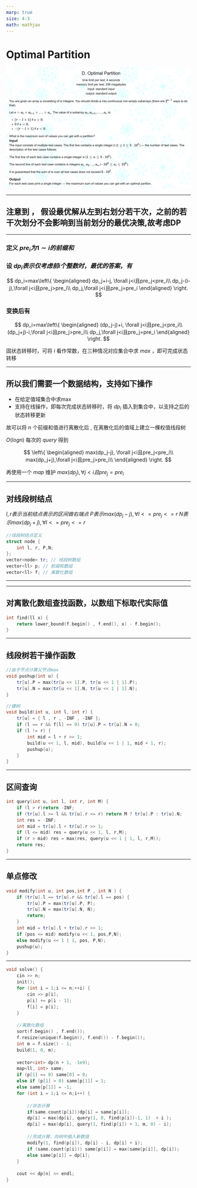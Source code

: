 ```yaml
---
marp: true
size: 4:3
math: mathjax
---
```


# Optimal Partition

![picture 0](/images/51c0552d94a3c2c98eb971169d4e1cbe86a6ea6a8002e7a03771284eaada3a7c.png)  

---

## 注意到 ， 假设最优解从左到右划分若干次，之前的若干次划分不会影响到当前划分的最优决策,故考虑DP

---

### 定义 $pre_i为1\sim i的前缀和$

### 设 $dp_i表示仅考虑前i个整数时，最优的答案，有$

$$
dp_i=max\left\{
\begin{aligned}
dp_j+i-j, \forall j<i且pre_j<pre_i\\
dp_j-(i-j),\forall j<i且pre_j>pre_i\\
dp_j,\forall j<i且pre_j=pre_i
\end{aligned}
\right.
$$

### 变换后有

$$
dp_i=max\left\{
\begin{aligned}
(dp_j-j)+i, \forall j<i且pre_j<pre_i\\
(dp_j+j)-i,\forall j<i且pre_j>pre_i\\
dp_j,\forall j<i且pre_j=pre_i
\end{aligned}
\right.
$$

固状态转移时，可将 $i$ 看作常数，在三种情况对应集合中求 $max$ ，即可完成状态转移

---

## 所以我们需要一个数据结构，支持如下操作

- 在给定值域集合中求max
- 支持在线操作，即每次完成状态转移时，将 $dp_i$ 插入到集合中，以支持之后的状态转移更新

故可以将 $n$ 个前缀和值进行离散化后 , 在离散化后的值域上建立一棵权值线段树

$O(logn)$ 每次的 $query$ 得到

$$
\left\{
\begin{aligned}
max(dp_j-j), \forall j<i且pre_j<pre_i\\
max(dp_j+j),\forall j<i且pre_j>pre_i\\
\end{aligned}
\right.
$$

再使用一个 $map$ 维护 $max(dp_j),\forall j<i且pre_j=pre_i$ 

---

## 对线段树结点

$l,r表示当前结点表示的区间做右端点$
$P表示max(dp_j-j),\forall l<=pre_j<=r$
$N表示max(dp_j+j),\forall l<=pre_j<=r$

```cpp
//线段树结点定义
struct node {
    int l, r, P,N;
};  
vector<node> tr; // 线段树数组
vector<ll> p; // 前缀和数组
vector<ll> f; // 离散化数组
```

---

---

## 对离散化数组查找函数，以数组下标取代实际值

```cpp
int find(ll x) {
    return lower_bound(f.begin() , f.end(), x) - f.begin();
}
```

---

## 线段树若干操作函数

```cpp
//由子节点计算父节点max
void pushup(int u) {
    tr[u].P = max(tr[u << 1].P, tr[u << 1 | 1].P);
    tr[u].N = max(tr[u << 1].N, tr[u << 1 | 1].N);
}
```

```cpp
//建树
void build(int u, int l, int r) {
    tr[u] = { l , r , -INF , -INF };
    if (l == r && f[l] == 0) tr[u].P = tr[u].N = 0;
    if (l != r) {
        int mid = l + r >> 1;
        build(u << 1, l, mid), build(u << 1 | 1, mid + 1, r);
        pushup(u);
    }
}
```

---

## 区间查询

```cpp
int query(int u, int l, int r, int M) {
    if (l > r)return -INF;
    if (tr[u].l >= l && tr[u].r <= r) return M ? tr[u].P : tr[u].N;
    int res = -INF;
    int mid = tr[u].l + tr[u].r >> 1;
    if (l <= mid) res = query(u << 1, l, r,M);
    if (r > mid) res = max(res, query(u << 1 | 1, l, r,M));
    return res;
}

```

---

## 单点修改

```cpp
void modify(int u, int pos,int P , int N ) {
    if (tr[u].l == tr[u].r && tr[u].l == pos) {
        tr[u].P = max(tr[u].P, P);
        tr[u].N = max(tr[u].N, N);
        return;
    }
    int mid = tr[u].l + tr[u].r >> 1;
    if (pos <= mid) modify(u << 1, pos,P,N);
    else modify(u << 1 | 1, pos, P,N);
    pushup(u);
}
```

---

```cpp
void solve() {
    cin >> n;
    init();
    for (int i = 1;i <= n;++i) {
        cin >> p[i];
        p[i] += p[i - 1];
        f[i] = p[i];
    }

    //离散化数组
    sort(f.begin() , f.end());
    f.resize(unique(f.begin(), f.end()) - f.begin());
    int m = f.size() - 1;
    build(1, 0, m);
    
    vector<int> dp(n + 1, -1e9);
    map<ll, int> same;
    if (p[1] == 0) same[0] = 0;
    else if (p[1] > 0) same[p[1]] = 1;
    else same[p[1]] = -1;
    for (int i = 1;i <= n;i++) {
        
        //状态计算
        if(same.count(p[i]))dp[i] = same[p[i]];
        dp[i] = max(dp[i], query(1, 0, find(p[i])-1, 1)  + i );
        dp[i] = max(dp[i], query(1, find(p[i]) + 1, m, 0) - i);

        //完成计算，向树中插入新数值
        modify(1, find(p[i]), dp[i] - i, dp[i] + i);
        if (same.count(p[i])) same[p[i]] = max(same[p[i]], dp[i]);
        else same[p[i]] = dp[i];
    }

    cout << dp[n] << endl;
}
```

